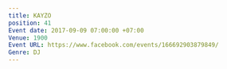 ```yaml
---
title: KAYZO
position: 41
Event date: 2017-09-09 07:00:00 +07:00
Venue: 1900
Event URL: https://www.facebook.com/events/166692903879849/
Genre: DJ
---
```


